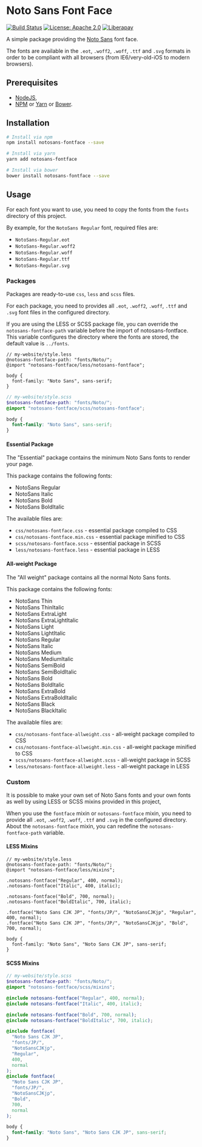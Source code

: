 # Noto Sans Font Face

[![Build Status](https://github.com/GreatWizard/notosans-fontface/workflows/ci.yml/badge.svg)](https://github.com/GreatWizard/notosans-fontface/actions)
[![License: Apache 2.0](https://img.shields.io/github/license/GreatWizard/notosans-fontface)](https://github.com/GreatWizard/notosans-fontface/blob/master/LICENSE.txt)
[![Liberapay](http://img.shields.io/liberapay/patrons/GreatWizard.svg?logo=liberapay)](https://liberapay.com/GreatWizard/)

A simple package providing the [Noto Sans](https://www.google.com/get/noto/) font face.

The fonts are available in the `.eot`, `.woff2`, `.woff`, `.ttf` and `.svg` formats in order to be compliant with all browsers (from IE6/very-old-iOS to modern browsers).

## Prerequisites

- [NodeJS](http://nodejs.org/),
- [NPM](https://www.npmjs.com/) or [Yarn](https://yarnpkg.com/) or [Bower](http://bower.io/).

## Installation

```sh
# Install via npm
npm install notosans-fontface --save

# Install via yarn
yarn add notosans-fontface

# Install via bower
bower install notosans-fontface --save
```

## Usage

For each font you want to use, you need to copy the fonts from the `fonts` directory of this project.

By example, for the `NotoSans Regular` font, required files are:

- `NotoSans-Regular.eot`
- `NotoSans-Regular.woff2`
- `NotoSans-Regular.woff`
- `NotoSans-Regular.ttf`
- `NotoSans-Regular.svg`

### Packages

Packages are ready-to-use `css`, `less` and `scss` files.

For each package, you need to provides all `.eot`, `.woff2`, `.woff`, `.ttf` and `.svg` font files in the configured directory.

If you are using the LESS or SCSS package file, you can override the `notosans-fontface-path` variable before the import of notosans-fontface.
This variable configures the directory where the fonts are stored, the default value is `../fonts`.

```less
// my-website/style.less
@notosans-fontface-path: "fonts/Noto/";
@import "notosans-fontface/less/notosans-fontface";

body {
  font-family: "Noto Sans", sans-serif;
}
```

```scss
// my-website/style.scss
$notosans-fontface-path: "fonts/Noto/";
@import "notosans-fontface/scss/notosans-fontface";

body {
  font-family: "Noto Sans", sans-serif;
}
```

#### Essential Package

The "Essential" package contains the minimum Noto Sans fonts to render your page.

This package contains the following fonts:

- NotoSans Regular
- NotoSans Italic
- NotoSans Bold
- NotoSans BoldItalic

The available files are:

- `css/notosans-fontface.css` - essential package compiled to CSS
- `css/notosans-fontface.min.css` - essential package minified to CSS
- `scss/notosans-fontface.scss` - essential package in SCSS
- `less/notosans-fontface.less` - essential package in LESS

#### All-weight Package

The "All weight" package contains all the normal Noto Sans fonts.

This package contains the following fonts:

- NotoSans Thin
- NotoSans ThinItalic
- NotoSans ExtraLight
- NotoSans ExtraLightItalic
- NotoSans Light
- NotoSans LightItalic
- NotoSans Regular
- NotoSans Italic
- NotoSans Medium
- NotoSans MediumItalic
- NotoSans SemiBold
- NotoSans SemiBoldItalic
- NotoSans Bold
- NotoSans BoldItalic
- NotoSans ExtraBold
- NotoSans ExtraBoldItalic
- NotoSans Black
- NotoSans BlackItalic

The available files are:

- `css/notosans-fontface-allweight.css` - all-weight package compiled to CSS
- `css/notosans-fontface-allweight.min.css` - all-weight package minified to CSS
- `scss/notosans-fontface-allweight.scss` - all-weight package in SCSS
- `less/notosans-fontface-allweight.less` - all-weight package in LESS

### Custom

It is possible to make your own set of Noto Sans fonts and your own fonts as well by using LESS or SCSS mixins provided in this project,

When you use the `fontface` mixin or `notosans-fontface` mixin, you need to provide all `.eot`, `.woff2`, `.woff`, `.ttf` and `.svg` in the configured directory.
About the `notosans-fontface` mixin, you can redefine the `notosans-fontface-path` variable.

#### LESS Mixins

```less
// my-website/style.less
@notosans-fontface-path: "fonts/Noto/";
@import "notosans-fontface/less/mixins";

.notosans-fontface("Regular", 400, normal);
.notosans-fontface("Italic", 400, italic);

.notosans-fontface("Bold", 700, normal);
.notosans-fontface("BoldItalic", 700, italic);

.fontface("Noto Sans CJK JP", "fonts/JP/", "NotoSansCJKjp", "Regular", 400, normal);
.fontface("Noto Sans CJK JP", "fonts/JP/", "NotoSansCJKjp", "Bold", 700, normal);

body {
  font-family: "Noto Sans", "Noto Sans CJK JP", sans-serif;
}
```

#### SCSS Mixins

```scss
// my-website/style.scss
$notosans-fontface-path: "fonts/Noto/";
@import "notosans-fontface/scss/mixins";

@include notosans-fontface("Regular", 400, normal);
@include notosans-fontface("Italic", 400, italic);

@include notosans-fontface("Bold", 700, normal);
@include notosans-fontface("BoldItalic", 700, italic);

@include fontface(
  "Noto Sans CJK JP",
  "fonts/JP/",
  "NotoSansCJKjp",
  "Regular",
  400,
  normal
);
@include fontface(
  "Noto Sans CJK JP",
  "fonts/JP/",
  "NotoSansCJKjp",
  "Bold",
  700,
  normal
);

body {
  font-family: "Noto Sans", "Noto Sans CJK JP", sans-serif;
}
```
